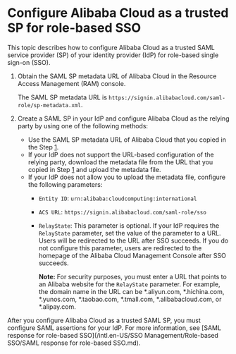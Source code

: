 # Configure Alibaba Cloud as a trusted SP for role-based SSO

This topic describes how to configure Alibaba Cloud as a trusted SAML service provider \(SP\) of your identity provider \(IdP\) for role-based single sign-on \(SSO\).

1.  Obtain the SAML SP metadata URL of Alibaba Cloud in the Resource Access Management \(RAM\) console.

    The SAML SP metadata URL is `https://signin.alibabacloud.com/saml-role/sp-metadata.xml`.

2.  Create a SAML SP in your IdP and configure Alibaba Cloud as the relying party by using one of the following methods:

    -   Use the SAML SP metadata URL of Alibaba Cloud that you copied in the Step [1](#step_yqv_e6o_kox).
    -   If your IdP does not support the URL-based configuration of the relying party, download the metadata file from the URL that you copied in Step [1](#step_yqv_e6o_kox) and upload the metadata file.
    -   If your IdP does not allow you to upload the metadata file, configure the following parameters:
        -   `Entity ID`: `urn:alibaba:cloudcomputing:international`
        -   `ACS URL`: `https://signin.alibabacloud.com/saml-role/sso`
        -   `RelayState`: This parameter is optional. If your IdP requires the `RelayState` parameter, set the value of the parameter to a URL. Users will be redirected to the URL after SSO succeeds. If you do not configure this parameter, users are redirected to the homepage of the Alibaba Cloud Management Console after SSO succeeds.

            **Note:** For security purposes, you must enter a URL that points to an Alibaba website for the `RelayState` parameter. For example, the domain name in the URL can be \*.aliyun.com, \*.hichina.com, \*.yunos.com, \*.taobao.com, \*.tmall.com, \*.alibabacloud.com, or \*.alipay.com.


After you configure Alibaba Cloud as a trusted SAML SP, you must configure SAML assertions for your IdP. For more information, see [SAML response for role-based SSO](/intl.en-US/SSO Management/Role-based SSO/SAML response for role-based SSO.md).

